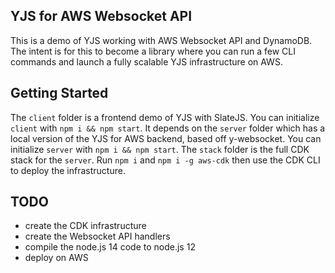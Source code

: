 ## YJS for AWS Websocket API
This is a demo of YJS working with AWS Websocket API and DynamoDB. The intent is for this to become a library where you can run a few CLI commands and launch a fully scalable YJS infrastructure on AWS.

## Getting Started
The `client` folder is a frontend demo of YJS with SlateJS. You can initialize `client` with `npm i && npm start`. It depends on the `server` folder which has a local version of the YJS for AWS backend, based off y-websocket. You can initialize `server` with `npm i && npm start`. The `stack` folder is the full CDK stack for the `server`. Run `npm i` and `npm i -g aws-cdk` then use the CDK CLI to deploy the infrastructure.

## TODO
- create the CDK infrastructure
- create the Websocket API handlers
- compile the node.js 14 code to node.js 12
- deploy on AWS